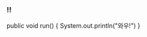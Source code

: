### !!

public void run() {                                                                                                                                                                      System.out.println("와우!")
}
